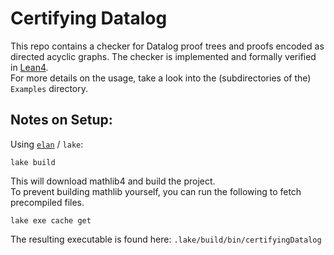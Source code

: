 # Certifying Datalog

This repo contains a checker for Datalog proof trees and proofs encoded as directed acyclic graphs.
The checker is implemented and formally verified in [Lean4](https://github.com/leanprover/lean4).  
For more details on the usage, take a look into the (subdirectories of the) `Examples` directory.

## Notes on Setup:

Using [`elan`](https://github.com/leanprover/elan) / `lake`:  
```
lake build
```
This will download mathlib4 and build the project.  
To prevent building mathlib yourself, you can run the following to fetch precompiled files.
```
lake exe cache get
```

The resulting executable is found here: `.lake/build/bin/certifyingDatalog`

